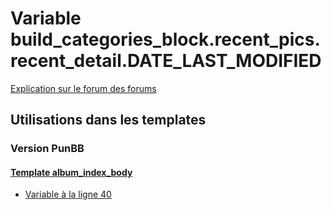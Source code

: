 # Variable build_categories_block.recent_pics.recent_detail.DATE_LAST_MODIFIED
[Explication sur le forum des forums](http://forum.forumactif.com/t294113-listing-des-variables#build_categories_block.recent_pics.recent_detail.DATE_LAST_MODIFIED)
## Utilisations dans les templates
### Version PunBB
#### [Template album_index_body](punbb/album_index_body.md)
* [Variable à la ligne 40](../punbb/album_index_body.tpl#L40)